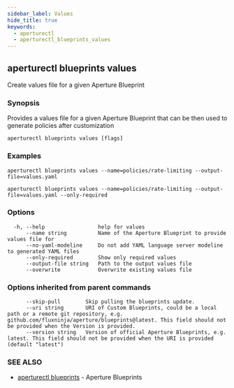 ```yaml
---
sidebar_label: Values
hide_title: true
keywords:
  - aperturectl
  - aperturectl_blueprints_values
---
```


<!-- markdownlint-disable -->

## aperturectl blueprints values

Create values file for a given Aperture Blueprint

### Synopsis

Provides a values file for a given Aperture Blueprint that can be then used to generate policies after customization

```
aperturectl blueprints values [flags]
```

### Examples

```
aperturectl blueprints values --name=policies/rate-limiting --output-file=values.yaml

aperturectl blueprints values --name=policies/rate-limiting --output-file=values.yaml --only-required
```

### Options

```
  -h, --help                 help for values
      --name string          Name of the Aperture Blueprint to provide values file for
      --no-yaml-modeline     Do not add YAML language server modeline to generated YAML files
      --only-required        Show only required values
      --output-file string   Path to the output values file
      --overwrite            Overwrite existing values file
```

### Options inherited from parent commands

```
      --skip-pull        Skip pulling the blueprints update.
      --uri string       URI of Custom Blueprints, could be a local path or a remote git repository, e.g. github.com/fluxninja/aperture/blueprints@latest. This field should not be provided when the Version is provided.
      --version string   Version of official Aperture Blueprints, e.g. latest. This field should not be provided when the URI is provided (default "latest")
```

### SEE ALSO

- [aperturectl blueprints](/reference/aperturectl/blueprints/blueprints.md) - Aperture Blueprints
